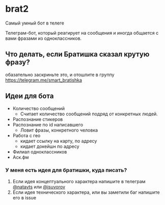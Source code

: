 # brat2
Самый умный бот в телеге

Телеграм-бот, который реагирует на сообщения и иногда общается с вами фразами из одноклассников.


## Что делать, если Братишка сказал крутую фразу?
обазательно заскриньте это, и отошлите в группу https://telegram.me/smart_bratishka


## Идеи для бота
* Количество сообщений
  * Считает количество сообщений подряд от конкретных людей.
* Распознание стикеров
* Распознание по id написавшего
  * Ловит фразы, конкретного человка
* Работа с гео
  * кидает ссылку на карту, по адресу
  * кидает докейшн по адресу
* Филиал одноклассников
* Аск.фм

### У меня есть идея для братишки, куда писать?
1. Если идея концептуального характера напишите в телеграм [@natavts](https://t.me/natavts) или [@isuvorov](https://t.me/isuvorov)
2. Если идея технического характера, или вы заметили баг напишите его в issue
